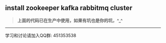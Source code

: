## **install zookeeper kafka rabbitmq cluster** ##
>**上面的代码已在生产中使用，如果有坑也是你的坑，^_^**
---
学习和讨论请加入QQ群: 451353538
